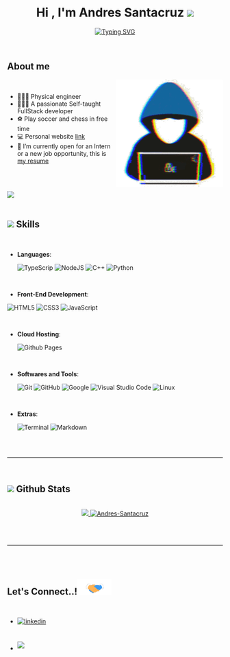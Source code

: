 <h1 align="center"><b>Hi , I'm Andres Santacruz </b><img src="https://media.giphy.com/media/hvRJCLFzcasrR4ia7z/giphy.gif" width="35"></h1>
<!--  -->
<p align="center">
  <a href="https://git.io/typing-svg"><img src="https://readme-typing-svg.herokuapp.com?font=Fira+Code&weight=500&size=24&pause=105&repeat=false&width=435&lines=Frontend+developer+%5BReactjs%5D;Backend+developer+%5BJavaScript%5D;FullStack+developer+JavaScript+" alt="Typing SVG" /></a>
</p>

<br>

## **About me**

<picture> <img align="right" src="https://github.com/0xAbdulKhalid/0xAbdulKhalid/raw/main/assets/mdImages/about_me.gif" width = 250px></picture>

<br>

- 👨🏽‍🎓 Physical engineer
- 👨🏽‍💻 A passionate Self-taught FullStack developer
- ⚽ Play soccer and chess in free time
- 💻 Personal website [link](https://andres-santacruz.vercel.app)
- 📄 I’m currently open for an Intern or a new job opportunity, this is [my resume](https://andres-santacruz.vercel.app/cv-andres-santacruz.pdf)

<br><br>

<img src="https://user-images.githubusercontent.com/73097560/115834477-dbab4500-a447-11eb-908a-139a6edaec5c.gif"><br><br>

## <img src="https://media2.giphy.com/media/QssGEmpkyEOhBCb7e1/giphy.gif?cid=ecf05e47a0n3gi1bfqntqmob8g9aid1oyj2wr3ds3mg700bl&rid=giphy.gif" width ="25"><b> Skills</b>

<br>

<p align="center">

- **Languages**:

  ![TypeScrip](https://img.shields.io/badge/TypeScript-%232f74c0?style=for-the-badge&logo=Typescript&logoColor=white)
  ![NodeJS](https://img.shields.io/badge/NodeJs-%2386be00?style=for-the-badge&logo=Node.js&logoColor=white)
  ![C++](https://img.shields.io/badge/C++%20-%2300599C.svg?style=for-the-badge&logo=c%2B%2B&logoColor=white)
  ![Python](https://img.shields.io/badge/Python%20-%2314354C.svg?style=for-the-badge&logo=python&logoColor=white)

<br>   
    
- **Front-End Development**:

![HTML5](https://img.shields.io/badge/HTML5%20-%23E34F26.svg?style=for-the-badge&logo=html5&logoColor=white)
![CSS3](https://img.shields.io/badge/CSS%20-%231572B6.svg?style=for-the-badge&logo=css3&logoColor=white)
![JavaScript](https://img.shields.io/badge/JavaScript%20-%23F7DF1E.svg?style=for-the-badge&logo=javascript&logoColor=black)

<br>

- **Cloud Hosting**:

  ![Github Pages](https://img.shields.io/badge/GitHub%20Pages-%23327FC7.svg?style=for-the-badge&logo=github&logoColor=white)

<br>

- **Softwares and Tools**:

  ![Git](https://img.shields.io/badge/git-%23F05033.svg?style=for-the-badge&logo=git&logoColor=white)
  ![GitHub](https://img.shields.io/badge/github-%23121011.svg?style=for-the-badge&logo=github&logoColor=white)
  ![Google](https://img.shields.io/badge/google-%234285F4.svg?style=for-the-badge&logo=google&logoColor=white)
  ![Visual Studio Code](https://img.shields.io/badge/Visual%20Studio%20Code-0078d7.svg?style=for-the-badge&logo=visual-studio-code&logoColor=white)
  ![Linux](https://img.shields.io/badge/Linux-FCC624?style=for-the-badge&logo=linux&logoColor=black)

<br>

- **Extras**:

  ![Terminal](https://img.shields.io/badge/Terminal-%23054020?style=for-the-badge&logo=gnu-bash&logoColor=white)
  ![Markdown](https://img.shields.io/badge/markdown-%23000000.svg?style=for-the-badge&logo=markdown&logoColor=white)

</p>

<br>
<br>

---

<br>

## <img src="https://media.giphy.com/media/iY8CRBdQXODJSCERIr/giphy.gif" width="35"><b> Github Stats </b>

<br>

<div align="center">

<a href="https://github.com/Andres-Santacruz/">
  <img src="https://github-readme-stats-eight-theta.vercel.app/api?username=Andres-Santacruz&show_icons=true&theme=algolia&include_all_commits=true&count_private=true" width="450"/>
  <img src="https://github-readme-stats.vercel.app/api/top-langs?username=Andres-Santacruz&show_icons=true&locale=en&layout=compact&line_height=20&title_color=7A7ADB&icon_color=2234AE&text_color=D3D3D3&bg_color=0,000000,130F40" width="375"  alt="Andres-Santacruz"/>

</a>
</div>

<br>
<br>
<br>

---

<br>
<br>

## <b> Let's Connect..!</b><img src="https://github.com/0xAbdulKhalid/0xAbdulKhalid/raw/main/assets/mdImages/handshake.gif" width ="80">

<br>
<div align='left'>

<ul>

<li>
<a href="https://www.linkedin.com/in/andres-santacruz-dev/" target="_blank">
<img src="https://img.shields.io/badge/linkedin%3A%20Andres%20Santacruz-blue?style=for-the-badge&logo=linkedin&logoColor=white" alt=linkedin style="margin-bottom: 5px;"/>
</a>
</li>

<br>

<br>

<li>
<a href="mailto:andres.santacruz.dev.com" target="_blank">
<img src="https://img.shields.io/badge/gmail%3A%20Andres%20Santacruz-red?style=for-the-badge&logo=gmail&logoColor=white" t="email" style="margin-bottom: 5px;" />
</a>
</li>
	
</ul>
</div>
